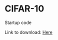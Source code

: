 # CIFAR-10
Startup code

Link to download: [Here](https://raw.githubusercontent.com/VishnuBeji/CIFAR-10/main/startup_notebook.ipynb)
